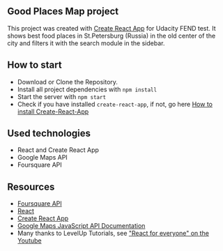 ## Good Places Map project
This project was created with [Create React App](https://github.com/facebookincubator/create-react-app) for Udacity FEND test. It shows best food places in St.Petersburg (Russia) in the old center of the city and filters it with the search module in the sidebar.

## How to start
- Download or Clone the Repository.
- Install all project dependencies with `npm install`
- Start the server with `npm start`
- Check if you have installed `create-react-app`, if not, go here [How to install  Create-React-App](https://github.com/facebook/create-react-app)

## Used technologies
* React and Create React App
* Google Maps API
* Foursquare API

## Resources
* [Foursquare API](https://developer.foursquare.com/)
* [React](https://reactjs.org/docs/getting-started.html)
* [Create React App](https://github.com/facebookincubator/create-react-app)
* [Google Maps JavaScript API Documentation](https://developers.google.com/maps/documentation/javascript/tutorial)
* Many thanks to LevelUp Tutorials, see ["React for everyone" on the Youtube](https://www.youtube.com/channel/UCyU5wkjgQYGRB0hIHMwm2Sg)


